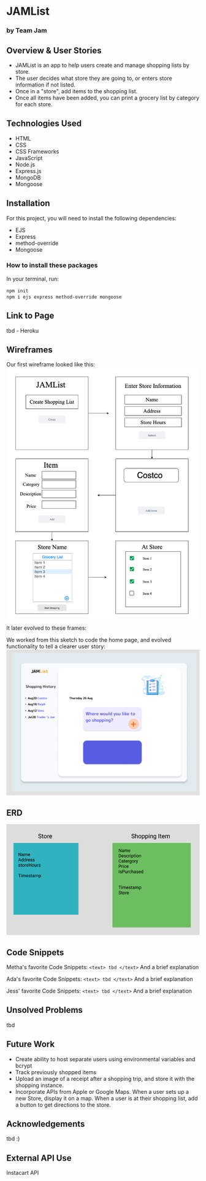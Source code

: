 # JAMList
### by Team Jam

## Overview & User Stories
- JAMList is an app to help users create and manage shopping lists by store.
- The user decides what store they are going to, or enters store information if not listed.
- Once in a "store", add items to the shopping list.
- Once all items have been added, you can print a grocery list by category for each store.

## Technologies Used
* HTML
* CSS
* CSS Frameworks
* JavaScript
* Node.js
* Express.js
* MongoDB
* Mongoose

## Installation
For this project, you will need to install the following dependencies:
* EJS
* Express
* method-override
* Mongoose

### How to install these packages
In your terminal, run:
```
npm init
npm i ejs express method-override mongoose
```

## Link to Page
tbd - Heroku

## Wireframes
Our first wireframe looked like this:
![Image of Wireframe](./assets/wireframe.png)

It later evolved to these frames:

We worked from this sketch to code the home page, and evolved functionality to tell a clearer user story:
![Image of Wireframe2](./assets/wireframe2.png)



## ERD
![Image of ERD](./assets/erd.png)

## Code Snippets
Metha's favorite Code Snippets:
`<text> tbd </text>`
And a brief explanation

Ada's favorite Code Snippets:
`<text> tbd </text>`
And a brief explanation

Jess' favorite Code Snippets:
`<text> tbd </text>`
And a brief explanation


## Unsolved Problems
tbd

## Future Work
* Create ability to host separate users using environmental variables and bcrypt
* Track previously shopped items
* Upload an image of a receipt after a shopping trip, and store it with the shopping instance.
* Incorporate APIs from Apple or Google Maps. When a user sets up a new Store, display it on a map. When a user is at their shopping list, add a button to get directions to the store.

## Acknowledgements
tbd :)

## External API Use
Instacart API
